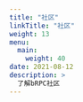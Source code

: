 ```yaml
---
title: "社区"
linkTitle: "社区"
weight: 13
menu:
  main:
    weight: 40
date: 2021-08-12
description: >
  了解bRPC社区
---
```

